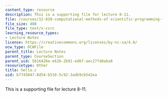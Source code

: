 ```yaml
---
content_type: resource
description: This is a supporting file for lecture 8-11.
file: /courses/12-010-computational-methods-of-scientific-programming-fall-2011/b77450478d54b5105c923adb9cb542ea_hello.c
file_size: 408
file_type: text/x-csrc
learning_resource_types:
- Lecture Notes
license: https://creativecommons.org/licenses/by-nc-sa/4.0/
ocw_type: OCWFile
parent_title: Lecture Notes
parent_type: CourseSection
parent_uid: 5816426e-e626-2b91-ed6f-aec27f48aba8
resourcetype: Other
title: hello.c
uid: b7745047-8d54-b510-5c92-3adb9cb542ea
---
```

This is a supporting file for lecture 8-11.